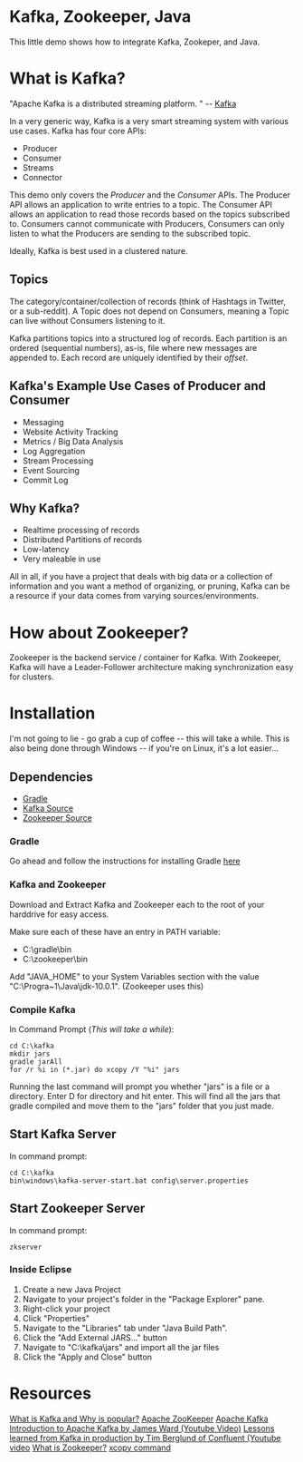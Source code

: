 # Kafka, Zookeeper, Java
This little demo shows how to integrate Kafka, Zookeper, and Java.

# What is Kafka?
"Apache Kafka is a distributed streaming platform. " -- [Kafka](https://kafka.apache.org/)

In a very generic way, Kafka is a very smart streaming system with various use cases. Kafka has four core APIs:
* Producer
* Consumer
* Streams
* Connector

This demo only covers the *Producer* and the *Consumer* APIs. The Producer API allows an application to write entries to a topic. The Consumer API allows an application to read those records based on the topics subscribed to. Consumers cannot communicate with Producers, Consumers can only listen to what the Producers are sending to the subscribed topic.

Ideally, Kafka is best used in a clustered nature.

## Topics
The category/container/collection of records (think of Hashtags in Twitter, or a sub-reddit). A Topic does not depend on Consumers, meaning a Topic can live without Consumers listening to it.

Kafka partitions topics into a structured log of records. Each partition is an ordered (sequential numbers), as-is, file where new messages are appended to. Each record are uniquely identified by their *offset*.

## Kafka's Example Use Cases of Producer and Consumer
* Messaging
* Website Activity Tracking
* Metrics / Big Data Analysis
* Log Aggregation
* Stream Processing
* Event Sourcing
* Commit Log

## Why Kafka?
* Realtime processing of records
* Distributed Partitions of records
* Low-latency
* Very maleable in use

All in all, if you have a project that deals with big data or a collection of information and you want a method of organizing, or pruning, Kafka can be a resource if your data comes from varying sources/environments.

# How about Zookeeper?
Zookeeper is the backend service / container for Kafka. With Zookeeper, Kafka will have a Leader-Follower architecture making synchronization easy for clusters.

# Installation
I'm not going to lie - go grab a cup of coffee -- this will take a while. This is also being done through Windows -- if you're on Linux, it's a lot easier...

## Dependencies
* [Gradle](https://gradle.org/install/)
* [Kafka Source](https://kafka.apache.org/downloads)
* [Zookeeper Source](http://zookeeper.apache.org/releases.html#download)

### Gradle
Go ahead and follow the instructions for installing Gradle [here](https://gradle.org/install/#manually)

### Kafka and Zookeeper
Download and Extract Kafka and Zookeeper each to the root of your harddrive for easy access.

Make sure each of these have an entry in PATH variable:
* C:\gradle\bin
* C:\zookeeper\bin

Add "JAVA_HOME" to your System Variables section with the value "C:\Progra~1\Java\jdk-10.0.1". (Zookeeper uses this)

### Compile Kafka
In Command Prompt (*This will take a while*):
```
cd C:\kafka
mkdir jars
gradle jarAll
for /r %i in (*.jar) do xcopy /Y "%i" jars
```
Running the last command will prompt you whether "jars" is a file or a directory. Enter D for directory and hit enter. This will find all the jars that gradle compiled and move them to the "jars" folder that you just made.

## Start Kafka Server
In command prompt:
```
cd C:\kafka
bin\windows\kafka-server-start.bat config\server.properties
```
## Start Zookeeper Server
In command prompt:
```
zkserver
```

### Inside Eclipse
1. Create a new Java Project
2. Navigate to your project's folder in the "Package Explorer" pane.
3. Right-click your project
4. Click "Properties"
5. Navigate to the "Libraries" tab under "Java Build Path".
6. Click the "Add External JARS..." button
7. Navigate to "C:\kafka\jars" and import all the jar files
8. Click the "Apply and Close" button

# Resources
[What is Kafka and Why is popular?](https://techbeacon.com/what-apache-kafka-why-it-so-popular-should-you-use-it)
[Apache ZooKeeper](https://zookeeper.apache.org/)
[Apache Kafka](https://kafka.apache.org/)
[Introduction to Apache Kafka by James Ward (Youtube Video)](https://www.youtube.com/watch?v=UEg40Te8pnE)
[Lessons learned from Kafka in production by Tim Berglund of Confluent (Youtube video](https://www.youtube.com/watch?v=1vLMuWsfMcA)
[What is Zookeeper?](https://www.youtube.com/watch?v=Kgf9EjTNucM)
[xcopy command](https://superuser.com/a/653928)
